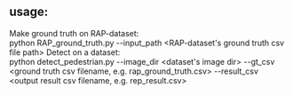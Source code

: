## usage:
Make ground truth on RAP-dataset: \
  python RAP_ground_truth.py --input_path <RAP-dataset's ground truth csv file path>
Detect on a dataset: \
  python detect_pedestrian.py --image_dir <dataset's image dir>  --gt_csv <ground truth csv filename, e.g. rap_ground_truth.csv>  --result_csv <output result csv filename, e.g. rep_result.csv>

